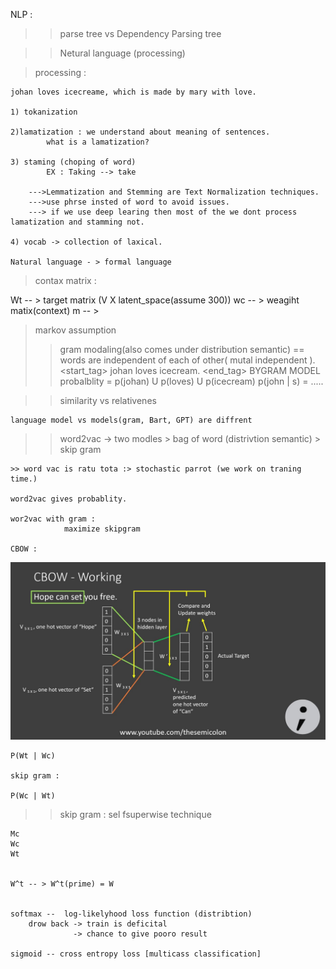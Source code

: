 NLP :

>>parse tree vs Dependency Parsing tree

>>Netural language (processing)

>processing :

	johan loves icecreame, which is made by mary with love.

	1) tokanization
	
	2)lamatization : we understand about meaning of sentences.
			what is a lamatization?
			
	3) staming (choping of word)
		  	EX : Taking --> take

		--->Lemmatization and Stemming are Text Normalization techniques.
		--->use phrse insted of word to avoid issues.
		---> if we use deep learing then most of the we dont process lamatization and stamming not.
	
	4) vocab -> collection of laxical.
	
	Natural language - > formal language

>contax matrix :
	
    
Wt -- > target matrix     (V X latent_space(assume 300))
wc -- > weagiht matix(context)
m  -- > 

>markov assumption
>> gram modaling(also comes under distribution semantic) == words are independent of each of other( mutal independent ).
		<start_tag> johan loves icecream. <end_tag>
		BYGRAM MODEL
		probalblity = p(johan) U p(loves) U p(icecream)
		p(john | s) = .....

>> similarity vs relativenes

	language model vs models(gram, Bart, GPT) are diffrent

>>word2vac
	-> two modles
		> bag of word (distrivtion semantic)
		> skip gram

	>> word vac is ratu tota :> stochastic parrot (we work on traning time.)

	word2vac gives probablity.
	
	wor2vac with gram : 
                maximize skipgram

    CBOW :

![Alt text](images/cbow.jpg)

    P(Wt | Wc)

    skip gram : 

    P(Wc | Wt)

>>skip gram :
        sel  fsuperwise technique

    Mc
    Wc
    Wt


    W^t -- > W^t(prime) = W

 
    softmax --  log-likelyhood loss function (distribtion)
        drow back -> train is deficital
                  -> chance to give pooro result
    
    sigmoid -- cross entropy loss [multicass classification]
    